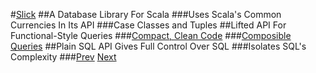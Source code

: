 #[Slick](http://slick.typesafe.com/doc/3.0.0/introduction.html)
##A Database Library For Scala
###Uses Scala's Common Currencies In Its API
###Case Classes and Tuples
##Lifted API For Functional-Style Queries
###[Compact, Clean Code](https://open.med.harvard.edu/vvc/viewvc.cgi/shrine/trunk/code/steward/src/main/scala/net/shrine/steward/db/StewardDatabase.scala?view=markup)
###[Composible Queries](https://open.med.harvard.edu/vvc/viewvc.cgi/shrine/trunk/code/steward/src/main/scala/net/shrine/steward/db/StewardDatabase.scala?view=markup)
##Plain SQL API Gives Full Control Over SQL
###Isolates SQL's Complexity
###[Prev](MoreCons.md) [Next](SlickLiftedTable.md)
